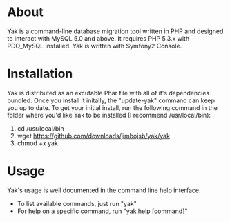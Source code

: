About
=====
Yak is a command-line database migration tool written in PHP and designed to interact with MySQL 5.0 and above. It requires PHP 5.3.x with PDO_MySQL installed. Yak is written with Symfony2 Console.

Installation
============
Yak is distributed as an excutable Phar file with all of it's dependencies bundled. Once you install it initally, the
"update-yak" command can keep you up to date. To get your initial install, run the following command in the folder
where you'd like Yak to be installed (I recommend /usr/local/bin):

1. cd /usr/local/bin
2. wget https://github.com/downloads/jimbojsb/yak/yak
3. chmod +x yak

Usage
=====
Yak's usage is well documented in the command line help interface.

* To list available commands, just run "yak"
* For help on a specific command, run "yak help \[command\]"